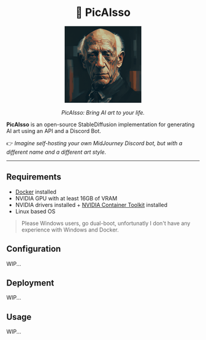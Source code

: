 <div align="center">
  <h1>🎨 PicAIsso</h1>
  <img src="img/logo.png" width="200" height="200" />
  <p><em>PicAIsso: Bring AI art to your life.</em></p>
</div>

**PicAIsso** is an open-source StableDiffusion implementation for generating AI art using an API and a Discord Bot.

👉 _Imagine self-hosting your own MidJourney Discord bot, but with a different name and a different art style._

---

## Requirements

- [Docker](https://docs.docker.com/get-docker/) installed
- NVIDIA GPU with at least 16GB of VRAM
- NVIDIA drivers installed + [NVIDIA Container Toolkit](https://docs.nvidia.com/datacenter/cloud-native/container-toolkit/install-guide.html#docker) installed
- Linux based OS
> Please Windows users, go dual-boot, unfortunatly I don't have any experience with Windows and Docker.

## Configuration

WIP...

## Deployment

WIP...

## Usage

WIP...